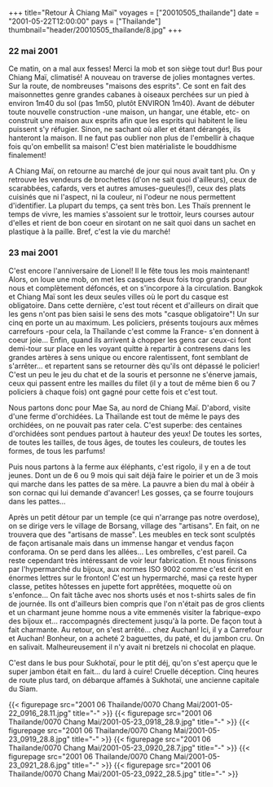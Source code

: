 +++
title="Retour À Chiang Maï"
voyages = ["20010505_thailande"]
date = "2001-05-22T12:00:00"
pays = ["Thailande"]
thumbnail="header/20010505_thailande/8.jpg"
+++
### 22 mai 2001

 Ce matin, on a mal aux fesses! Merci la mob et son siège tout dur! Bus pour 
Chiang Maï, climatisé! A nouveau on traverse de jolies montagnes vertes. Sur 
la route, de nombreuses "maisons des esprits". Ce sont en fait des maisonnettes 
genre grandes cabanes à oiseaux perchées sur un pied à environ 1m40 du sol (pas 
1m50, plutôt ENVIRON 1m40). Avant de débuter toute nouvelle construction -une 
maison, un hangar, une étable, etc- on construit une maison aux esprits afin 
que les esprits qui habitent le lieu puissent s'y réfugier. Sinon, ne sachant 
où aller et étant dérangés, ils hanteront la maison. Il ne faut pas oublier 
non plus de l'embellir à chaque fois qu'on embellit sa maison! C'est bien matérialiste 
le bouddhisme finalement!

A Chiang Maï, on retourne au marché de jour qui nous avait tant plu. On y retrouve 
les vendeurs de brochettes (d'on ne sait quoi d'ailleurs), ceux de scarabbées, 
cafards, vers et autres amuses-gueules(!), ceux des plats cuisinés que ni l'aspect, 
ni la couleur, ni l'odeur ne nous permettent d'identifier. La plupart du temps, 
ça sent très bon. Les Thaïs prennent le temps de vivre, les mamies s'assoient 
sur le trottoir, leurs courses autour d'elles et rient de bon coeur en sirotant 
on ne sait quoi dans un sachet en plastique à la paille. Bref, c'est la vie 
du marché!

### 23 mai 2001

C'est encore l'anniversaire de Lionel! Il le fête tous les mois maintenant! 
Alors, on loue une mob, on met les casques deux fois trop grands pour nous et 
complètement défoncés, et on s'incorpore à la circulation. Bangkok et Chiang 
Maï sont les deux seules villes où le port du casque est obligatoire. Dans cette 
dernière, c'est tout récent et d'ailleurs on dirait que les gens n'ont pas bien 
saisi le sens des mots "casque obligatoire"! Un sur cinq en porte un au maximum. 
Les policiers, présents toujours aux mêmes carrefours -pour cela, la Thaïlande 
c'est comme la France- s'en donnent à coeur joie... Enfin, quand ils arrivent 
à chopper les gens car ceux-ci font demi-tour sur place en les voyant quitte 
à repartir à contresens dans les grandes artères à sens unique ou encore ralentissent, 
font semblant de s'arrêter... et repartent sans se retourner dès qu'ils ont 
dépassé le policier! C'est un peu le jeu du chat et de la souris et personne 
ne s'énerve jamais, ceux qui passent entre les mailles du filet (il y a tout 
de même bien 6 ou 7 policiers à chaque fois) ont gagné pour cette fois et c'est 
tout.

Nous partons donc pour Mae Sa, au nord de Chiang Maï. D'abord, visite d'une 
ferme d'orchidées. La Thaïlande est tout de même le pays des orchidées, on ne 
pouvait pas rater cela. C'est superbe: des centaines d'orchidées sont pendues 
partout à hauteur des yeux! De toutes les sortes, de toutes les tailles, de 
tous âges, de toutes les couleurs, de toutes les formes, de tous les parfums!

Puis nous partons à la ferme aux éléphants, c'est rigolo, il y en a de tout 
jeunes. Dont un de 6 ou 9 mois qui sait déjà faire le poirier et un de 3 mois 
qui marche dans les pattes de sa mère. La pauvre a bien du mal à obéir à son 
cornac qui lui demande d'avancer! Les gosses, ça se fourre toujours dans les 
pattes...

Après un petit détour par un temple (ce qui n'arrange pas notre overdose), 
on se dirige vers le village de Borsang, village des "artisans". En fait, on 
ne trouvera que des "artisans de masse". Les meubles en teck sont sculptés de 
façon artisanale mais dans un immense hangar et vendus façon conforama. On se 
perd dans les allées... Les ombrelles, c'est pareil. Ca reste cependant très 
intéressant de voir leur fabrication. Et nous finissons par l'hypermarché du 
bijoux, aux normes ISO 9002 comme c'est écrit en énormes lettres sur le fronton! 
C'est un hypermarché, masi ça reste hyper classe, petites hôtesses en jupette 
fort apprêtées, moquette où on s'enfonce... On fait tâche avec nos shorts usés 
et nos t-shirts sales de fin de journée. Ils ont d'ailleurs bien compris que 
l'on n'était pas de gros clients et un charmant jeune homme nous a vite emmenés 
visiter la fabrique-expo des bijoux et... raccompagnés directement jusqu'à la 
porte. De façon tout à fait charmante. Au retour, on s'est arrêté... chez Auchan! 
Ici, il y a Carrefour et Auchan! Bonheur, on a acheté 2 baguettes, du paté, 
et du jambon cru. On en salivait. Malheureusement il n'y avait ni bretzels ni 
chocolat en plaque.

C'est dans le bus pour Sukhotaï, pour le ptit déj, qu'on s'est aperçu que le 
super jambon était en fait... du lard à cuire! Cruelle déception. Cinq heures 
de route plus tard, on débarque affamés à Sukhotaï, une ancienne capitale du 
Siam.


{{< figurepage src="2001 06 Thailande/0070 Chang Mai/2001-05-22_0916_28.11.jpg" title="-"  >}}
{{< figurepage src="2001 06 Thailande/0070 Chang Mai/2001-05-23_0918_28.9.jpg" title="-"  >}}
{{< figurepage src="2001 06 Thailande/0070 Chang Mai/2001-05-23_0919_28.8.jpg" title="-"  >}}
{{< figurepage src="2001 06 Thailande/0070 Chang Mai/2001-05-23_0920_28.7.jpg" title="-"  >}}
{{< figurepage src="2001 06 Thailande/0070 Chang Mai/2001-05-23_0921_28.6.jpg" title="-"  >}}
{{< figurepage src="2001 06 Thailande/0070 Chang Mai/2001-05-23_0922_28.5.jpg" title="-"  >}}


